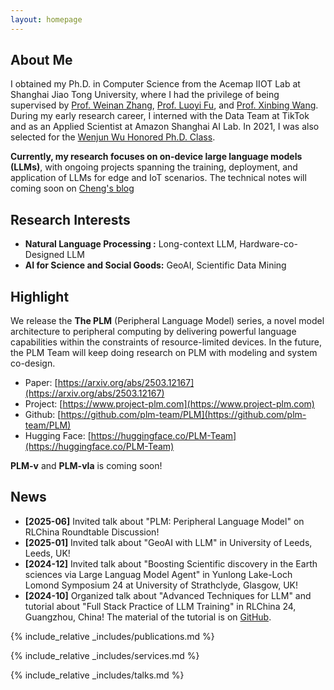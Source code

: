 ```yaml
---
layout: homepage
---
```


## About Me

<!-- Currently, I am a Research Fellow at the University of Edinburgh, working in collaboration with Prof. Luo Mai (PI) and Prof. Jun Wang.
Prior to joining the University of Edinburgh, I was a Research Assistant at the Hong Kong University of Science and Technology (Guangzhou), where I worked with Prof. Lei Chen and Prof. Lionel M. Ni.-->
I obtained my Ph.D. in Computer Science from the Acemap IIOT Lab at Shanghai Jiao Tong University, where I had the privilege of being supervised by [Prof. Weinan Zhang](http://wnzhang.net/), [Prof. Luoyi Fu](http://www.cs.sjtu.edu.cn/~fu-ly/index.html), and [Prof. Xinbing Wang](http://www.cs.sjtu.edu.cn/~wang-xb/). During my early research career, I interned with the Data Team at TikTok and as an Applied Scientist at Amazon Shanghai AI Lab. In 2021, I was also selected for the [Wenjun Wu Honored Ph.D. Class](https://ai.sjtu.edu.cn/cultivate/postgraduate/managements).

**Currently, my research focuses on on-device large language models (LLMs)**, with ongoing projects spanning the training, deployment, and application of LLMs for edge and IoT scenarios. The technical notes will coming soon on [Cheng's blog](https://www.cdeng.net/note)

## Research Interests

- **Natural Language Processing :** Long-context LLM, Hardware-co-Designed LLM
- **AI for Science and Social Goods:** GeoAI, Scientific Data Mining

## Highlight

We release the **The PLM** (Peripheral Language Model) series, a novel model architecture to peripheral computing by delivering powerful language capabilities within the constraints of resource-limited devices. In the future, the PLM Team will keep doing research on PLM with modeling and system co-design.

- Paper: [https://arxiv.org/abs/2503.12167](https://arxiv.org/abs/2503.12167)
- Project: [https://www.project-plm.com](https://www.project-plm.com)
- Github: [https://github.com/plm-team/PLM](https://github.com/plm-team/PLM)
- Hugging Face: [https://huggingface.co/PLM-Team](https://huggingface.co/PLM-Team)

**PLM-v** and **PLM-vla** is coming soon!

## News

- **[2025-06]** Invited talk about "PLM: Peripheral Language Model" on RLChina Roundtable Discussion!
- **[2025-01]** Invited talk about "GeoAI with LLM" in University of Leeds, Leeds, UK!
- **[2024-12]** Invited talk about "Boosting Scientific discovery in the Earth sciences via Large Languag Model Agent" in Yunlong Lake-Loch Lomond Symposium 24 at University of Strathclyde, Glasgow, UK!
- **[2024-10]** Organized talk about "Advanced Techniques for LLM" and tutorial about "Full Stack Practice of LLM Training" in RLChina 24, Guangzhou, China! The material of the tutorial is on [GitHub](https://github.com/davendw49/llm_training_full_stack).
<!-- - **[2024-07]** Our Paper "A Language Model as a Design Assistant for UI Design Recommendation and Evaluation" has been accpeted by ECAI 2024! -->
<!-- - **[2024-06]** Invited talk at "AI-Based Future IoT Technologies and Services 2024 Workshop" in Jeju, Korea! -->
<!-- - **[2024-04]** Our Paper "DS-Agent: Automated Data Science by Empowering Large Language Models with Case-Based Reasoning" has been accpeted by ICML 2024! -->
<!-- - **[2024-02]** Attending TEDxNYUShanghai Salon with the theme of "Going Meta", I gave a TED talk "Thinking Outside the Code"! -->
<!-- - **[2024-02]** 3 Papers about AI for Geoscience are accpeted by EGU 2024! -->
<!-- - **[2024-01]** GeoGalactica, A Scientific Large Language Model in Geoscience is open-sourced on [geobrain-ai/geogalactica](https://github.com/geobrain-ai/geogalactica)! The technical report is on [arXiv:2401.00434](https://arxiv.org/abs/2401.00434)! -->
<!-- - **[2023-10]** Our paper "Learning A Foundation Language Model for Geoscience Knowledge Understanding and Utilization" (The K2) has been accepted by WSDM-2024! -->
<!-- - **[2023-11]** Our paper "RWE: A Random Walk Based Graph Entropy for the Structural Complexity of Directed Networks" has been accepted by TNSE! -->
<!-- - **[2023-10]** Our paper "Enhancing Uncertainty-Based Hallucination Detectionwith Stronger Focus" has been accepted by EMNLP-2023! -->

{% include_relative _includes/publications.md %}

{% include_relative _includes/services.md %}

<!-- {% include_relative _includes/projects.md %} -->

{% include_relative _includes/talks.md %}
